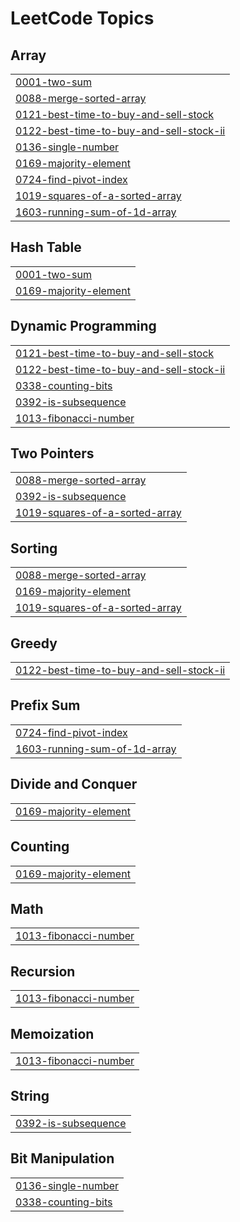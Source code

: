 

<!---LeetCode Topics Start-->
# LeetCode Topics
## Array
|  |
| ------- |
| [0001-two-sum](https://github.com/KhafiaAyyub/Practice-Problem/tree/master/0001-two-sum) |
| [0088-merge-sorted-array](https://github.com/KhafiaAyyub/Practice-Problem/tree/master/0088-merge-sorted-array) |
| [0121-best-time-to-buy-and-sell-stock](https://github.com/KhafiaAyyub/Practice-Problem/tree/master/0121-best-time-to-buy-and-sell-stock) |
| [0122-best-time-to-buy-and-sell-stock-ii](https://github.com/KhafiaAyyub/Practice-Problem/tree/master/0122-best-time-to-buy-and-sell-stock-ii) |
| [0136-single-number](https://github.com/KhafiaAyyub/Practice-Problem/tree/master/0136-single-number) |
| [0169-majority-element](https://github.com/KhafiaAyyub/Practice-Problem/tree/master/0169-majority-element) |
| [0724-find-pivot-index](https://github.com/KhafiaAyyub/Practice-Problem/tree/master/0724-find-pivot-index) |
| [1019-squares-of-a-sorted-array](https://github.com/KhafiaAyyub/Practice-Problem/tree/master/1019-squares-of-a-sorted-array) |
| [1603-running-sum-of-1d-array](https://github.com/KhafiaAyyub/Practice-Problem/tree/master/1603-running-sum-of-1d-array) |
## Hash Table
|  |
| ------- |
| [0001-two-sum](https://github.com/KhafiaAyyub/Practice-Problem/tree/master/0001-two-sum) |
| [0169-majority-element](https://github.com/KhafiaAyyub/Practice-Problem/tree/master/0169-majority-element) |
## Dynamic Programming
|  |
| ------- |
| [0121-best-time-to-buy-and-sell-stock](https://github.com/KhafiaAyyub/Practice-Problem/tree/master/0121-best-time-to-buy-and-sell-stock) |
| [0122-best-time-to-buy-and-sell-stock-ii](https://github.com/KhafiaAyyub/Practice-Problem/tree/master/0122-best-time-to-buy-and-sell-stock-ii) |
| [0338-counting-bits](https://github.com/KhafiaAyyub/Practice-Problem/tree/master/0338-counting-bits) |
| [0392-is-subsequence](https://github.com/KhafiaAyyub/Practice-Problem/tree/master/0392-is-subsequence) |
| [1013-fibonacci-number](https://github.com/KhafiaAyyub/Practice-Problem/tree/master/1013-fibonacci-number) |
## Two Pointers
|  |
| ------- |
| [0088-merge-sorted-array](https://github.com/KhafiaAyyub/Practice-Problem/tree/master/0088-merge-sorted-array) |
| [0392-is-subsequence](https://github.com/KhafiaAyyub/Practice-Problem/tree/master/0392-is-subsequence) |
| [1019-squares-of-a-sorted-array](https://github.com/KhafiaAyyub/Practice-Problem/tree/master/1019-squares-of-a-sorted-array) |
## Sorting
|  |
| ------- |
| [0088-merge-sorted-array](https://github.com/KhafiaAyyub/Practice-Problem/tree/master/0088-merge-sorted-array) |
| [0169-majority-element](https://github.com/KhafiaAyyub/Practice-Problem/tree/master/0169-majority-element) |
| [1019-squares-of-a-sorted-array](https://github.com/KhafiaAyyub/Practice-Problem/tree/master/1019-squares-of-a-sorted-array) |
## Greedy
|  |
| ------- |
| [0122-best-time-to-buy-and-sell-stock-ii](https://github.com/KhafiaAyyub/Practice-Problem/tree/master/0122-best-time-to-buy-and-sell-stock-ii) |
## Prefix Sum
|  |
| ------- |
| [0724-find-pivot-index](https://github.com/KhafiaAyyub/Practice-Problem/tree/master/0724-find-pivot-index) |
| [1603-running-sum-of-1d-array](https://github.com/KhafiaAyyub/Practice-Problem/tree/master/1603-running-sum-of-1d-array) |
## Divide and Conquer
|  |
| ------- |
| [0169-majority-element](https://github.com/KhafiaAyyub/Practice-Problem/tree/master/0169-majority-element) |
## Counting
|  |
| ------- |
| [0169-majority-element](https://github.com/KhafiaAyyub/Practice-Problem/tree/master/0169-majority-element) |
## Math
|  |
| ------- |
| [1013-fibonacci-number](https://github.com/KhafiaAyyub/Practice-Problem/tree/master/1013-fibonacci-number) |
## Recursion
|  |
| ------- |
| [1013-fibonacci-number](https://github.com/KhafiaAyyub/Practice-Problem/tree/master/1013-fibonacci-number) |
## Memoization
|  |
| ------- |
| [1013-fibonacci-number](https://github.com/KhafiaAyyub/Practice-Problem/tree/master/1013-fibonacci-number) |
## String
|  |
| ------- |
| [0392-is-subsequence](https://github.com/KhafiaAyyub/Practice-Problem/tree/master/0392-is-subsequence) |
## Bit Manipulation
|  |
| ------- |
| [0136-single-number](https://github.com/KhafiaAyyub/Practice-Problem/tree/master/0136-single-number) |
| [0338-counting-bits](https://github.com/KhafiaAyyub/Practice-Problem/tree/master/0338-counting-bits) |
<!---LeetCode Topics End-->
